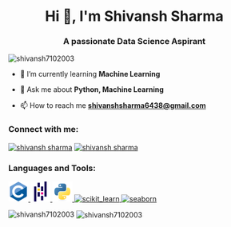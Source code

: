 <h1 align="center">Hi 👋, I'm Shivansh Sharma</h1>
<h3 align="center">A passionate Data Science Aspirant</h3>

<p align="left"> <img src="https://komarev.com/ghpvc/?username=shivansh7102003&label=Profile%20views&color=0e75b6&style=flat" alt="shivansh7102003" /> </p>

- 🌱 I’m currently learning **Machine Learning**

- 💬 Ask me about **Python, Machine Learning**

- 📫 How to reach me **shivanshsharma6438@gmail.com**

<h3 align="left">Connect with me:</h3>
<p align="left">
<a href="https://linkedin.com/in/shivansh sharma" target="blank"><img align="center" src="https://raw.githubusercontent.com/rahuldkjain/github-profile-readme-generator/master/src/images/icons/Social/linked-in-alt.svg" alt="shivansh sharma" height="30" width="40" /></a>
<a href="https://instagram.com/shivansh sharma" target="blank"><img align="center" src="https://raw.githubusercontent.com/rahuldkjain/github-profile-readme-generator/master/src/images/icons/Social/instagram.svg" alt="shivansh sharma" height="30" width="40" /></a>
</p>

<h3 align="left">Languages and Tools:</h3>
<p align="left"> <a href="https://www.cprogramming.com/" target="_blank" rel="noreferrer"> <img src="https://raw.githubusercontent.com/devicons/devicon/master/icons/c/c-original.svg" alt="c" width="40" height="40"/> </a> <a href="https://pandas.pydata.org/" target="_blank" rel="noreferrer"> <img src="https://raw.githubusercontent.com/devicons/devicon/2ae2a900d2f041da66e950e4d48052658d850630/icons/pandas/pandas-original.svg" alt="pandas" width="40" height="40"/> </a> <a href="https://www.python.org" target="_blank" rel="noreferrer"> <img src="https://raw.githubusercontent.com/devicons/devicon/master/icons/python/python-original.svg" alt="python" width="40" height="40"/> </a> <a href="https://scikit-learn.org/" target="_blank" rel="noreferrer"> <img src="https://upload.wikimedia.org/wikipedia/commons/0/05/Scikit_learn_logo_small.svg" alt="scikit_learn" width="40" height="40"/> </a> <a href="https://seaborn.pydata.org/" target="_blank" rel="noreferrer"> <img src="https://seaborn.pydata.org/_images/logo-mark-lightbg.svg" alt="seaborn" width="40" height="40"/> </a> </p>

<p><img align="left" src="https://github-readme-stats.vercel.app/api/top-langs?username=shivansh7102003&show_icons=true&locale=en&layout=compact" alt="shivansh7102003" /></p>

<p>&nbsp;<img align="center" src="https://github-readme-stats.vercel.app/api?username=shivansh7102003&show_icons=true&locale=en" alt="shivansh7102003" /></p>
